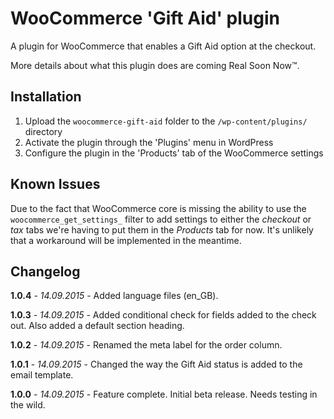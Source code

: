 # WooCommerce 'Gift Aid' plugin

A plugin for WooCommerce that enables a Gift Aid option at the checkout.

More details about what this plugin does are coming Real Soon Now™.

## Installation

1. Upload the `woocommerce-gift-aid` folder to the `/wp-content/plugins/` directory
2. Activate the plugin through the 'Plugins' menu in WordPress
3. Configure the plugin in the 'Products' tab of the WooCommerce settings

## Known Issues

Due to the fact that WooCommerce core is missing the ability to use the `woocommerce_get_settings_` filter to add settings to either the *checkout* or *tax* tabs we're having to put them in the *Products* tab for now. It's unlikely that a workaround will be implemented in the meantime.

## Changelog

**1.0.4** - *14.09.2015* - Added language files (en_GB).

**1.0.3** - *14.09.2015* - Added conditional check for fields added to the check out. Also added a default section heading.

**1.0.2** - *14.09.2015* - Renamed the meta label for the order column.

**1.0.1** - *14.09.2015* - Changed the way the Gift Aid status is added to the email template.

**1.0.0** - *14.09.2015* - Feature complete. Initial beta release. Needs testing in the wild.
